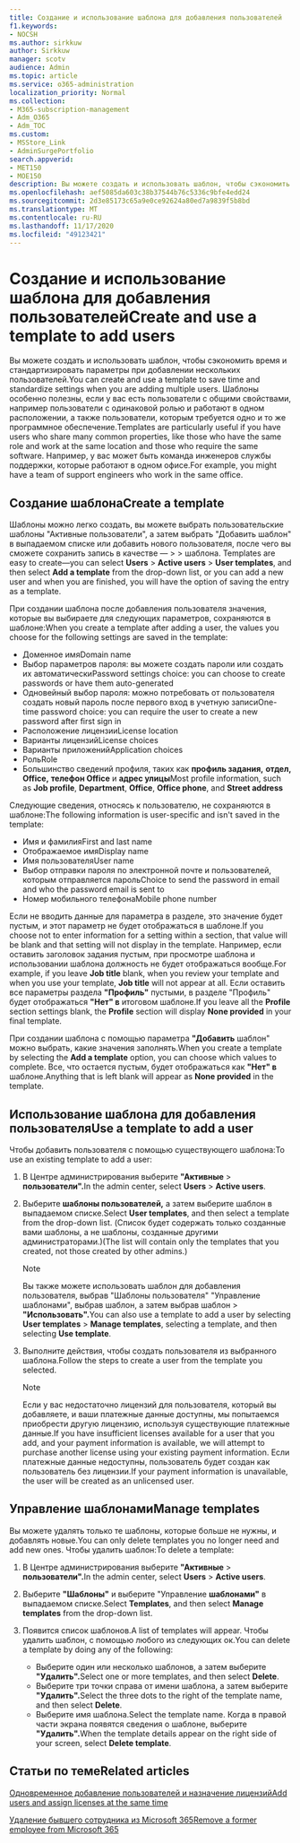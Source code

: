 ```yaml
---
title: Создание и использование шаблона для добавления пользователей
f1.keywords:
- NOCSH
ms.author: sirkkuw
author: Sirkkuw
manager: scotv
audience: Admin
ms.topic: article
ms.service: o365-administration
localization_priority: Normal
ms.collection:
- M365-subscription-management
- Adm_O365
- Adm_TOC
ms.custom:
- MSStore_Link
- AdminSurgePortfolio
search.appverid:
- MET150
- MOE150
description: Вы можете создать и использовать шаблон, чтобы сэкономить время и стандартизировать параметры при добавлении нескольких пользователей.
ms.openlocfilehash: aef5085da603c38b37544b76c5336c9bfe4edd24
ms.sourcegitcommit: 2d3e85173c65a9e0ce92624a80ed7a9839f5b8bd
ms.translationtype: MT
ms.contentlocale: ru-RU
ms.lasthandoff: 11/17/2020
ms.locfileid: "49123421"
---
```

# <a name="create-and-use-a-template-to-add-users"></a><span data-ttu-id="ed7cd-103">Создание и использование шаблона для добавления пользователей</span><span class="sxs-lookup"><span data-stu-id="ed7cd-103">Create and use a template to add users</span></span>

<span data-ttu-id="ed7cd-104">Вы можете создать и использовать шаблон, чтобы сэкономить время и стандартизировать параметры при добавлении нескольких пользователей.</span><span class="sxs-lookup"><span data-stu-id="ed7cd-104">You can create and use a template to save time and standardize settings when you are adding multiple users.</span></span> <span data-ttu-id="ed7cd-105">Шаблоны особенно полезны, если у вас есть пользователи с общими свойствами, например пользователи с одинаковой ролью и работают в одном расположении, а также пользователи, которым требуется одно и то же программное обеспечение.</span><span class="sxs-lookup"><span data-stu-id="ed7cd-105">Templates are particularly useful if you have users who share many common properties, like those who have the same role and work at the same location and those who require the same software.</span></span> <span data-ttu-id="ed7cd-106">Например, у вас может быть команда инженеров службы поддержки, которые работают в одном офисе.</span><span class="sxs-lookup"><span data-stu-id="ed7cd-106">For example, you might have a team of support engineers who work in the same office.</span></span>  

## <a name="create-a-template"></a><span data-ttu-id="ed7cd-107">Создание шаблона</span><span class="sxs-lookup"><span data-stu-id="ed7cd-107">Create a template</span></span>

<span data-ttu-id="ed7cd-108">Шаблоны можно легко создать, вы можете выбрать пользовательские шаблоны "Активные пользователи", а затем выбрать "Добавить шаблон" в выпадаемом списке или добавить нового пользователя, после чего вы сможете сохранить запись в качестве &mdash;   >    >  шаблона. </span><span class="sxs-lookup"><span data-stu-id="ed7cd-108">Templates are easy to create&mdash;you can select **Users** > **Active users** > **User templates**, and then select **Add a template** from the drop-down list, or you can add a new user and when you are finished, you will have the option of saving the entry as a template.</span></span>

<span data-ttu-id="ed7cd-109">При создании шаблона после добавления пользователя значения, которые вы выбираете для следующих параметров, сохраняются в шаблоне:</span><span class="sxs-lookup"><span data-stu-id="ed7cd-109">When you create a template after adding a user, the values you choose for the following settings are saved in the template:</span></span>

- <span data-ttu-id="ed7cd-110">Доменное имя</span><span class="sxs-lookup"><span data-stu-id="ed7cd-110">Domain name</span></span>
- <span data-ttu-id="ed7cd-111">Выбор параметров пароля: вы можете создать пароли или создать их автоматически</span><span class="sxs-lookup"><span data-stu-id="ed7cd-111">Password settings choice: you can choose to create passwords or have them auto-generated</span></span>
- <span data-ttu-id="ed7cd-112">Одновейный выбор пароля: можно потребовать от пользователя создать новый пароль после первого вход в учетную записи</span><span class="sxs-lookup"><span data-stu-id="ed7cd-112">One-time password choice: you can require the user to create a new password after first sign in</span></span>
- <span data-ttu-id="ed7cd-113">Расположение лицензии</span><span class="sxs-lookup"><span data-stu-id="ed7cd-113">License location</span></span>
- <span data-ttu-id="ed7cd-114">Варианты лицензий</span><span class="sxs-lookup"><span data-stu-id="ed7cd-114">License choices</span></span>
- <span data-ttu-id="ed7cd-115">Варианты приложений</span><span class="sxs-lookup"><span data-stu-id="ed7cd-115">Application choices</span></span>
- <span data-ttu-id="ed7cd-116">Роль</span><span class="sxs-lookup"><span data-stu-id="ed7cd-116">Role</span></span>
- <span data-ttu-id="ed7cd-117">Большинство сведений профиля, таких как **профиль задания,** **отдел,** **Office,** **телефон Office** и **адрес улицы**</span><span class="sxs-lookup"><span data-stu-id="ed7cd-117">Most profile information, such as **Job profile**, **Department**, **Office**, **Office phone**, and **Street address**</span></span> 

<span data-ttu-id="ed7cd-118">Следующие сведения, относясь к пользователю, не сохраняются в шаблоне:</span><span class="sxs-lookup"><span data-stu-id="ed7cd-118">The following information is user-specific and isn't saved in the template:</span></span>

- <span data-ttu-id="ed7cd-119">Имя и фамилия</span><span class="sxs-lookup"><span data-stu-id="ed7cd-119">First and last name</span></span>
- <span data-ttu-id="ed7cd-120">Отображаемое имя</span><span class="sxs-lookup"><span data-stu-id="ed7cd-120">Display name</span></span>
- <span data-ttu-id="ed7cd-121">Имя пользователя</span><span class="sxs-lookup"><span data-stu-id="ed7cd-121">User name</span></span>
- <span data-ttu-id="ed7cd-122">Выбор отправки пароля по электронной почте и пользователей, которым отправляется пароль</span><span class="sxs-lookup"><span data-stu-id="ed7cd-122">Choice to send the password in email and who the password email is sent to</span></span>
- <span data-ttu-id="ed7cd-123">Номер мобильного телефона</span><span class="sxs-lookup"><span data-stu-id="ed7cd-123">Mobile phone number</span></span>

<span data-ttu-id="ed7cd-124">Если не вводить данные для параметра в разделе, это значение будет пустым, и этот параметр не будет отображаться в шаблоне.</span><span class="sxs-lookup"><span data-stu-id="ed7cd-124">If you choose not to enter information for a setting within a section, that value will be blank and that setting will not display in the template.</span></span> <span data-ttu-id="ed7cd-125">Например, если оставить  заголовок задания пустым, при просмотре шаблона  и использовании шаблона должность не будет отображаться вообще.</span><span class="sxs-lookup"><span data-stu-id="ed7cd-125">For example, if you leave **Job title** blank, when you review your template and when you use your template, **Job title** will not appear at all.</span></span> <span data-ttu-id="ed7cd-126">Если оставить все параметры раздела **"Профиль"** пустыми, в разделе "Профиль" будет отображаться  **"Нет" в** итоговом шаблоне.</span><span class="sxs-lookup"><span data-stu-id="ed7cd-126">If you leave all the **Profile** section settings blank, the **Profile** section will display **None provided** in your final template.</span></span>

<span data-ttu-id="ed7cd-127">При создании шаблона с помощью параметра **"Добавить** шаблон" можно выбрать, какие значения заполнять.</span><span class="sxs-lookup"><span data-stu-id="ed7cd-127">When you create a template by selecting the **Add a template** option, you can choose which values to complete.</span></span> <span data-ttu-id="ed7cd-128">Все, что остается пустым, будет отображаться как **"Нет" в** шаблоне.</span><span class="sxs-lookup"><span data-stu-id="ed7cd-128">Anything that is left blank will appear as **None provided** in the template.</span></span>

## <a name="use-a-template-to-add-a-user"></a><span data-ttu-id="ed7cd-129">Использование шаблона для добавления пользователя</span><span class="sxs-lookup"><span data-stu-id="ed7cd-129">Use a template to add a user</span></span>

<span data-ttu-id="ed7cd-130">Чтобы добавить пользователя с помощью существующего шаблона:</span><span class="sxs-lookup"><span data-stu-id="ed7cd-130">To use an existing template to add a user:</span></span>

1. <span data-ttu-id="ed7cd-131">В Центре администрирования выберите **"Активные**  >  **пользователи".**</span><span class="sxs-lookup"><span data-stu-id="ed7cd-131">In the admin center, select **Users** > **Active users**.</span></span>

2. <span data-ttu-id="ed7cd-132">Выберите **шаблоны пользователей,** а затем выберите шаблон в выпадаемом списке.</span><span class="sxs-lookup"><span data-stu-id="ed7cd-132">Select **User templates**, and then select a template from the drop-down list.</span></span> <span data-ttu-id="ed7cd-133">(Список будет содержать только созданные вами шаблоны, а не шаблоны, созданные другими администраторами.)</span><span class="sxs-lookup"><span data-stu-id="ed7cd-133">(The list will contain only the templates that you created, not those created by other admins.)</span></span>

   > [!NOTE]
   > <span data-ttu-id="ed7cd-134">Вы также можете использовать шаблон для добавления пользователя, выбрав "Шаблоны пользователя" "Управление шаблонами", выбрав шаблон, а затем выбрав шаблон  >   **"Использовать".**</span><span class="sxs-lookup"><span data-stu-id="ed7cd-134">You can also use a template to add a user by selecting **User templates** > **Manage templates**, selecting a template, and then selecting **Use template**.</span></span>

3. <span data-ttu-id="ed7cd-135">Выполните действия, чтобы создать пользователя из выбранного шаблона.</span><span class="sxs-lookup"><span data-stu-id="ed7cd-135">Follow the steps to create a user from the template you selected.</span></span>

   > [!NOTE]
   > <span data-ttu-id="ed7cd-136">Если у вас недостаточно лицензий для пользователя, который вы добавляете, и ваши платежные данные доступны, мы попытаемся приобрести другую лицензию, используя существующие платежные данные.</span><span class="sxs-lookup"><span data-stu-id="ed7cd-136">If you have insufficient licenses available for a user that you add, and your payment information is available, we will attempt to purchase another license using your existing payment information.</span></span> <span data-ttu-id="ed7cd-137">Если платежные данные недоступны, пользователь будет создан как пользователь без лицензии.</span><span class="sxs-lookup"><span data-stu-id="ed7cd-137">If your payment information is unavailable, the user will be created as an unlicensed user.</span></span>

## <a name="manage-templates"></a><span data-ttu-id="ed7cd-138">Управление шаблонами</span><span class="sxs-lookup"><span data-stu-id="ed7cd-138">Manage templates</span></span>

<span data-ttu-id="ed7cd-139">Вы можете удалять только те шаблоны, которые больше не нужны, и добавлять новые.</span><span class="sxs-lookup"><span data-stu-id="ed7cd-139">You can only delete templates you no longer need and add new ones.</span></span> <span data-ttu-id="ed7cd-140">Чтобы удалить шаблон:</span><span class="sxs-lookup"><span data-stu-id="ed7cd-140">To delete a template:</span></span>

1. <span data-ttu-id="ed7cd-141">В Центре администрирования выберите **"Активные**  >  **пользователи".**</span><span class="sxs-lookup"><span data-stu-id="ed7cd-141">In the admin center, select **Users** > **Active users**.</span></span>

2. <span data-ttu-id="ed7cd-142">Выберите **"Шаблоны"** и выберите "Управление **шаблонами"** в выпадаемом списке.</span><span class="sxs-lookup"><span data-stu-id="ed7cd-142">Select **Templates**, and then select **Manage templates** from the drop-down list.</span></span>

3. <span data-ttu-id="ed7cd-143">Появится список шаблонов.</span><span class="sxs-lookup"><span data-stu-id="ed7cd-143">A list of templates will appear.</span></span> <span data-ttu-id="ed7cd-144">Чтобы удалить шаблон, с помощью любого из следующих ок.</span><span class="sxs-lookup"><span data-stu-id="ed7cd-144">You can delete a template by doing any of the following:</span></span>
    - <span data-ttu-id="ed7cd-145">Выберите один или несколько шаблонов, а затем выберите **"Удалить".**</span><span class="sxs-lookup"><span data-stu-id="ed7cd-145">Select one or more templates, and then select **Delete**.</span></span> 
    - <span data-ttu-id="ed7cd-146">Выберите три точки справа от имени шаблона, а затем выберите **"Удалить".**</span><span class="sxs-lookup"><span data-stu-id="ed7cd-146">Select the three dots to the right of the template name, and then select **Delete**.</span></span>
    - <span data-ttu-id="ed7cd-147">Выберите имя шаблона.</span><span class="sxs-lookup"><span data-stu-id="ed7cd-147">Select the template name.</span></span> <span data-ttu-id="ed7cd-148">Когда в правой части экрана появятся сведения о шаблоне, выберите **"Удалить".**</span><span class="sxs-lookup"><span data-stu-id="ed7cd-148">When the template details appear on the right side of your screen, select **Delete template**.</span></span>

## <a name="related-articles"></a><span data-ttu-id="ed7cd-149">Статьи по теме</span><span class="sxs-lookup"><span data-stu-id="ed7cd-149">Related articles</span></span>

[<span data-ttu-id="ed7cd-150">Одновременное добавление пользователей и назначение лицензий</span><span class="sxs-lookup"><span data-stu-id="ed7cd-150">Add users and assign licenses at the same time</span></span>](add-users.md)

[<span data-ttu-id="ed7cd-151">Удаление бывшего сотрудника из Microsoft 365</span><span class="sxs-lookup"><span data-stu-id="ed7cd-151">Remove a former employee from Microsoft 365</span></span>](remove-former-employee.md)
  
